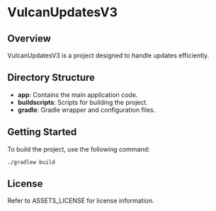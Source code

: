 # VulcanUpdatesV3

## Overview
VulcanUpdatesV3 is a project designed to handle updates efficiently.

## Directory Structure
- **app**: Contains the main application code.
- **buildscripts**: Scripts for building the project.
- **gradle**: Gradle wrapper and configuration files.

## Getting Started
To build the project, use the following command:
```
./gradlew build
```

## License
Refer to ASSETS_LICENSE for license information.

